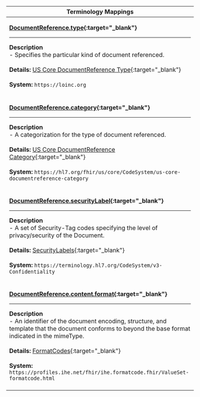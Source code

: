 |Terminology Mappings|
|---|
|<p>**[DocumentReference.type](https://hl7.org/fhir/r4/documentreference-definitions.html#DocumentReference.type){:target="_blank"}**<hr>**Description**<br>- Specifies the particular kind of document referenced.<br><br>**Details:** [US Core DocumentReference Type](https://hl7.org/fhir/us/core/ValueSet/us-core-documentreference-type){:target="_blank"}<br><br>**System:** `https://loinc.org`<br><br>|
|<p>**[DocumentReference.category](https://www.hl7.org/fhir/documentreference-definitions.html#DocumentReference.category){:target="_blank"}**<hr>**Description**<br>- A categorization for the type of document referenced.<br><br>**Details:** [US Core DocumentReference Category](https://hl7.org/fhir/us/core/ValueSet/us-core-documentreference-category){:target="_blank"}<br><br>**System:** `https://hl7.org/fhir/us/core/CodeSystem/us-core-documentreference-category`<br><br>|
|<p>**[DocumentReference.securityLabel](https://www.hl7.org/fhir/documentreference-definitions.html#DocumentReference.securityLabel){:target="_blank"}**<hr>**Description**<br>- A set of Security-Tag codes specifying the level of privacy/security of the Document.<br><br>**Details:** [SecurityLabels](https://hl7.org/fhir/R4/valueset-security-labels.html){:target="_blank"}<br><br>**System:** `https://terminology.hl7.org/CodeSystem/v3-Confidentiality`<br><br>|
|<p>**[DocumentReference.content.format](https://www.hl7.org/fhir/documentreference-definitions.html#DocumentReference.content.format){:target="_blank"}**<hr>**Description**<br>- An identifier of the document encoding, structure, and template that the document conforms to beyond the base format indicated in the mimeType.<br><br>**Details:** [FormatCodes](https://profiles.ihe.net/fhir/ihe.formatcode.fhir/ValueSet-formatcode.html){:target="_blank"}<br><br>**System:** `https://profiles.ihe.net/fhir/ihe.formatcode.fhir/ValueSet-formatcode.html`<br><br>|